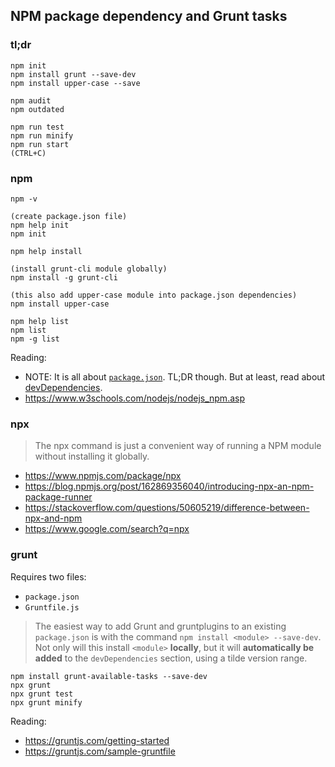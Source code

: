## NPM package dependency and Grunt tasks

### tl;dr

```
npm init
npm install grunt --save-dev
npm install upper-case --save

npm audit
npm outdated

npm run test
npm run minify
npm run start
(CTRL+C)
```

### npm

```
npm -v

(create package.json file)
npm help init
npm init

npm help install

(install grunt-cli module globally)
npm install -g grunt-cli

(this also add upper-case module into package.json dependencies)
npm install upper-case

npm help list
npm list
npm -g list
```

Reading:

- NOTE: It is all about [`package.json`](https://docs.npmjs.com/files/package.json). TL;DR though. But at least, read about [devDependencies](https://docs.npmjs.com/files/package.json#devdependencies).
- https://www.w3schools.com/nodejs/nodejs_npm.asp

### npx

> The npx command is just a convenient way of running a NPM module without installing it globally.

- https://www.npmjs.com/package/npx
- https://blog.npmjs.org/post/162869356040/introducing-npx-an-npm-package-runner
- https://stackoverflow.com/questions/50605219/difference-between-npx-and-npm
- https://www.google.com/search?q=npx


### grunt

Requires two files:

- `package.json`
- `Gruntfile.js`

> The easiest way to add Grunt and gruntplugins to an existing `package.json` is with the command `npm install <module> --save-dev`. Not only will this install `<module>` **locally**, but it will **automatically be added** to the `devDependencies` section, using a tilde version range.

```
npm install grunt-available-tasks --save-dev
npx grunt
npx grunt test
npx grunt minify
```

Reading:

- https://gruntjs.com/getting-started
- https://gruntjs.com/sample-gruntfile
